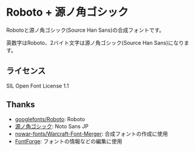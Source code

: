 # Roboto + 源ノ角ゴシック

Robotoと源ノ角ゴシック(Source Han Sans)の合成フォントです。

英数字はRoboto、2バイト文字は源ノ角ゴシック(Source Han Sans)になります。

## ライセンス
SIL Open Font License 1.1

## Thanks

- [googlefonts/Roboto](https://github.com/googlefonts/roboto): Roboto
- [源ノ角ゴシック](https://github.com/adobe-fonts/source-han-sans): Noto Sans JP
- [nowar-fonts/Warcraft-Font-Merger](https://github.com/nowar-fonts/Warcraft-Font-Merger): 合成フォントの作成に使用
- [FontForge](https://fontforge.org/): フォントの情報などの編集に使用
